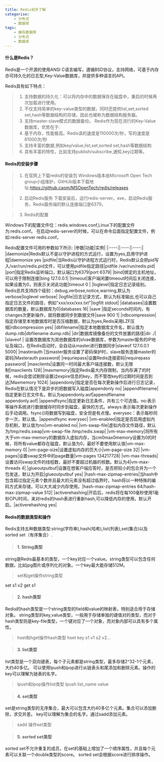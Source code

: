 ```yaml
---
title: Redis初步了解
categorise:
    - 分布式
    - 数据库
tags:
    - 缓存数据库
    - 分布式
    - 数据库
---
```


#### 什么是Redis？

Redis是一个开源的使用ANSI C语言编写，遵循BSD协议，支持网络，可基于内存亦可持久化的日志型,Key-Value数据库，并提供多种语言的API。

Redis具有如下特点：
>1. 支持数据的持久化：可以将内存中的数据保存在磁盘中，重启的时候再次加载进行使用。
>2. 不仅支持简单的key-value类型的数据，同时还提供list,set,sorted set,hash等数据结构的存储，因此也被称为数据结构服务器。
>3. 支持master-slave模式的数据备份。
Redis作为现在流行的Key-Value数据库，优势在于:
>1. 基于内存，性能极高。Redis读的速度是110000次/秒，写的速度是81000次/秒
>2. 支持丰富的数据,例如key/value,list,set,sorted set,hash等数据结构
>3. 具有丰富的特性，比如支持publish/subscribe,通知,key过期等。

#### Redis的安装步骤

>1. 在官网上下载redis的安装包
Windows版本由Microsoft Open Tech group小组维护，GitHUb版本下载地址:https://github.caom/MSOpenTech/redis/releases

>2. 启动Redis服务
下载安装后，运行redis-server。exe，启动Redis服务，Redis服务端的默认连接端口是6379。

>3. Redis的配置

Windows下的配置文件位：redis.windows.conf,Linux下的配置文件为:redis.conf。
在启动redis-server的时候，可以在命令后面指定配置文件，例如:redis-server redis.conf。

Redis配置文件可用的参数如下所示:
|参数|功能|实例|
|:----:|:----:|:----:|
|daemonize|Redis默认不是以守护进程的方式运行，设置为yes,启用守护进程|daemonize yes
|pidfile|当Redis以守护进程方式运行时，Redis默认会把pid写入/var/run/redis.pid文件，可以使用pidfile指定路径|pidfile /var/run/redis.pid|
|port|指定Redis监听端口，默认端口为6379|port 6379|
|bind|绑定的主机地址，可以用于限制连接|bing 127.0.0.1|
|timeout|客户端闲置timeout时间后关闭连接，如果设置为0，则表示关闭此功能|timeout 0 |
|loglevel|指定日志记录级别。Redis总共支持四个级别：debug,verbose,notice,warning,默认为verbose|loglevel verbose|
|logfile|日志记录方式，默认为标准输出,也可以自己指定日志文件的路径，例如"xxx/xxx/xxx.txt"|logfilt stdout|
|databases|设置数据库的数量，默认数据库为0|databases 16|
|save <seconds> <changes>|指定seconds时间内，有changes次更新操作，就将数据同步到数据文件|save 900 1|
|rdbcompression|指定存储至本地数据库时是否压缩数据，默认为yes,Redis采用LZF压缩|rdbcompression yes|
|dbfilename|指定本地数据库文件名，默认值为dump.rdb|dbfilename dump.rdb|
|dir|数据库镜像备份的文件放置的路径|dir ./|
|slaveof <masterip> <masterport>| 设置改数据库为其他数据库的slvae数据库，参数为master服务的IP地址及端口，在Redis启动时，会自动从master进行数据同步|slaveof 127.0.0.1 5000|
|masterauth <masterpassword>|当master服务设置了密码保护时，slave服务连接master的密码|Masterauth password|
|requriepass|设置Redis连接密码|requirepass password|
|maxclients|设置同一时间最大客户端连接数，默认无限制|maxclients 128|
|maxmemory<bytes>|指定Redis最大内存限制，当内存满了的时候，redis会尝试剔除设置过expire信息的key，而不管改key的过期时间是否到达|Maxmemory 1024|
|appendonly|指定是否在每次更新操作后进行日志记录，Redis在默认情况下是异步的把数据写入磁盘|appendonly no|
|appendfilename|指定更新日志文件名，默认为appendonly.aof|appendflename appendonly.aof|
|appendfsync|指定更新日志条件，共有三个可选值。no:表示等操作系统进行数据缓存时同步到磁盘，最快的方式。always:表示每次更新操作后手动调用。fsync()将数据写到磁盘，安全但是有点慢。everysec：表示每秒同步一次，默认值。|appendfsync everysec|
|vm-enabled|指定是否启用虚拟内存机制，默认值为no|vm-enabled no|
|vm-swap-file|虚拟内存文件路径，默认为/tmp/redis.swap|vm-swap-file /tmp/redis.swap|
|vm-max-memory|将所有大于vm-max-memory的数据存入虚拟内存，当cm0max0memory设置为0的时候，将所有value都存在磁盘，默认值为0，最好不要使用默认值|vm-max-memory 0|
|vm-page-size|设置虚拟内存的页大小|vm-page-size 32|
|vm-pages|设置swap文件中的page数量|vm-pages 134217728|
|vm-max-threads|设置访问swap文件的线程数，最好不要超过机器的核数。默认为4|vm-max-threads 4|
|glueoutputbuf|设置在想客户端应答时，是否把较小的包合并为一个包发送，默认为开启|glueoutputbuf yes|
|hash-max-zipmap-entries|当hash中包含超过指定元素个数并且最大的元素没有超过临界时，hash将以一种特殊的编码方式来存储，可以大大减少内存使用。|hash-max-zipmap-entries 64/hash-max-zipmap-value 512|
|activerehashing|开启后，redis将在每100毫秒使用1毫秒CPU时间，来对redis的hash表进行重新hash,可以降低内存的使用，默认开启。|activerehashing yes|


#### Redis的数据类型和操作

Redis支持五种数据类型:string(字符串),hash(哈希),list(列表),set(集合)以及sorted set（有序集合）.

>#### 1. String类型

string是Redis最基本的类型，一个key对应一个value。string类型可以包含任何数据，比如jpg图片或序列化的对象。一个key最大能存储512M。

>set和get操作string类型

set s1 v2
get s1

>#### 2. hash类型

Redis的hash类型是一个string类型的field和value的映射表，特别适合用于存储对象。
string类型的key,value类型，一般用于存储单独的键值对的类型，而对于hash类型则是key-file类型，一个键对应了一个对象，而对象内部可以具有多个属性。

>hset和hget操作hash类型
hset key s1 v1 s2 v2...

>#### 3. list类型

list类型是一个双向键表，每个子元素都是string类型，最多存储2^32-1个元素，大约40多亿。
可以使用lpush和lpop进行从链表头和尾添加和删除元素。操作的key可以理解为链表的名字。

>lpush和lpop操作list类型
lpush list_name value

>#### 4. set类型

set是string类型的无序集合，最大可以包含大约40多亿个元素。集合可以添加删除，求交并差。
key可以理解为集合的名字。通过sadd添加元素。
>sadd 操作set类型

>#### 5. sorted set类型

sorted set不允许重复的成员，在set的基础上增加了一个顺序属性，并且每个元素可以关联一个double类型的score。
sorted set会根据score进行排序操作。

